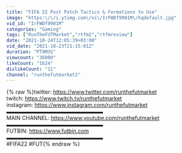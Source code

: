 ```yaml
---
title: "FIFA 22 Post Patch Tactics & Formations to Use"
image: "https:\/\/i.ytimg.com\/vi\/IrFWDf9901M\/hqdefault.jpg"
vid_id: "IrFWDf9901M"
categories: "Gaming"
tags: ["RunTheFUTMarket","rtfm2","rtfmreview"]
date: "2021-10-24T12:05:39+03:00"
vid_date: "2021-10-23T21:15:01Z"
duration: "PT9M3S"
viewcount: "36080"
likeCount: "1624"
dislikeCount: "11"
channel: "runthefutmarket2"
---
```

{% raw %}twitter: <a rel="nofollow" target="blank" href="https://www.twitter.com/runthefutmarket">https://www.twitter.com/runthefutmarket</a><br />twitch: <a rel="nofollow" target="blank" href="https://www.twitch.tv/runthefutmarket">https://www.twitch.tv/runthefutmarket</a><br />instagram: <a rel="nofollow" target="blank" href="https://www.instagram.com/runthefutmarket">https://www.instagram.com/runthefutmarket</a><br />▬▬▬▬▬▬▬▬▬▬▬▬▬▬▬▬▬▬<br />MAIN CHANNEL: <a rel="nofollow" target="blank" href="https://www.youtube.com/runthefutmarket">https://www.youtube.com/runthefutmarket</a><br />▬▬▬▬▬▬▬▬▬▬▬▬▬▬▬▬▬▬<br />FUTBIN: <a rel="nofollow" target="blank" href="https://www.futbin.com">https://www.futbin.com</a><br />▬▬▬▬▬▬▬▬▬▬▬▬▬▬▬▬▬▬<br />#FIFA22 #FUT{% endraw %}
